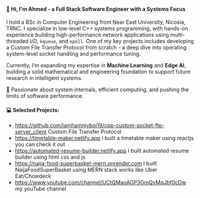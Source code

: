 #### 👋 Hi, I'm Ahmed - a Full Stack Software Engineer with a Systems Focus

I hold a BSc in Computer Engineering from Near East University, Nicosia, TRNC. I specialize in low-level C++ systems programming, with hands-on experience building high-performance network applications using multi-threaded I/O, `kqueue`, and `epoll`. One of my key projects includes developing a Custom File Transfer Protocol from scratch - a deep dive into operating system-level socket handling and performance tuning.

Currently, I’m expanding my expertise in **Machine Learning** and **Edge AI**, building a solid mathematical and engineering foundation to support future research in intelligent systems.

🔧 Passionate about system internals, efficient computing, and pushing the limits of software performance.

#### 💻 Selected Projects:
- https://github.com/iamhammyboi19/cpp-custom-socket-ftp-server_client Custom File Transfer Protocol 
- https://timetable-maker.netlify.app I built a timetable maker using reactjs you can check it out
- https://automated-resume-builder.netlify.app I built automated resume builder using html css and js
- https://naija-food-superbasket-mern.onrender.com I built NaijaFoodSuperBasket using MERN stack works like Uber Eat/Chowdeck
- https://www.youtube.com/channel/UCtQMaoAGP3GmQvMqJbf0cDw my youTube channel

<!---
iamhammyboi19/iamhammyboi19 is a ✨ special ✨ repository because its `README.md` (this file) appears on your GitHub profile.
You can click the Preview link to take a look at your changes.
--->
